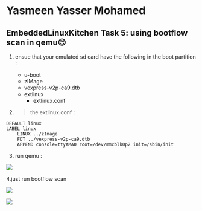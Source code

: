 # Yasmeen Yasser Mohamed
## EmbeddedLinuxKitchen Task 5: using bootflow scan in qemu😊

1. ensue that your emulated sd card have the following in the boot partition :
   - u-boot
   - zIMage 
   - vexpress-v2p-ca9.dtb
   - extlinux
        - extlinux.conf


 2. > the extlinux.conf :

```
DEFAULT linux
LABEL linux
    LINUX ../zImage
    FDT ../vexpress-v2p-ca9.dtb
    APPEND console=ttyAMA0 root=/dev/mmcblk0p2 init=/sbin/init

```


3. run qemu :

![](1.png "")
 

 4.just run bootflow scan 

 ![](2.png "")

 ![](3.png "")